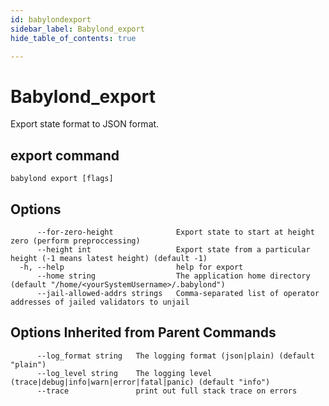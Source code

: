 ```yaml
---
id: babylondexport
sidebar_label: Babylond_export
hide_table_of_contents: true

---
```


# Babylond_export
Export state format to JSON format.
## export command
```
babylond export [flags]
```
## Options
```
      --for-zero-height              Export state to start at height zero (perform preproccessing)
      --height int                   Export state from a particular height (-1 means latest height) (default -1)
  -h, --help                         help for export
      --home string                  The application home directory (default "/home/<yourSystemUsername>/.babylond")
      --jail-allowed-addrs strings   Comma-separated list of operator addresses of jailed validators to unjail
```
## Options Inherited from Parent Commands
```
      --log_format string   The logging format (json|plain) (default "plain")
      --log_level string    The logging level (trace|debug|info|warn|error|fatal|panic) (default "info")
      --trace               print out full stack trace on errors
```